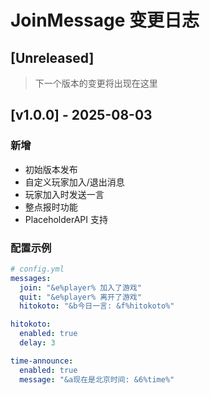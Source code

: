 # JoinMessage 变更日志

## [Unreleased]
> 下一个版本的变更将出现在这里

## [v1.0.0] - 2025-08-03
### 新增
- 初始版本发布
- 自定义玩家加入/退出消息
- 玩家加入时发送一言
- 整点报时功能
- PlaceholderAPI 支持

### 配置示例
```yaml
# config.yml
messages:
  join: "&e%player% 加入了游戏"
  quit: "&e%player% 离开了游戏"
  hitokoto: "&b今日一言: &f%hitokoto%"

hitokoto:
  enabled: true
  delay: 3

time-announce:
  enabled: true
  message: "&a现在是北京时间: &6%time%"
